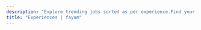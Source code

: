 ```yaml
---
description: "Explore trending jobs sorted as per experience.Find your next career opportunity on Fayum"
title: "Experiences | fayum"
---
```

